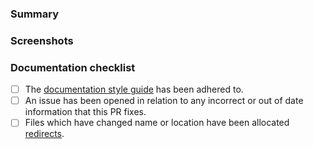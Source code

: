 ### Summary

<!-- Add context such as the type of documentation being updated or added -->

### Screenshots

<!-- Add imagery to convey the changes made by this PR (optional) -->

### Documentation checklist

<!-- Remove items that do not apply -->

- [ ] The [documentation style guide](https://developers.cloudflare.com/style-guide/#style-guide) has been adhered to.
- [ ] An issue has been opened in relation to any incorrect or out of date information that this PR fixes.
- [ ] Files which have changed name or location have been allocated [redirects](https://developers.cloudflare.com/pages/configuration/redirects/#per-file).
